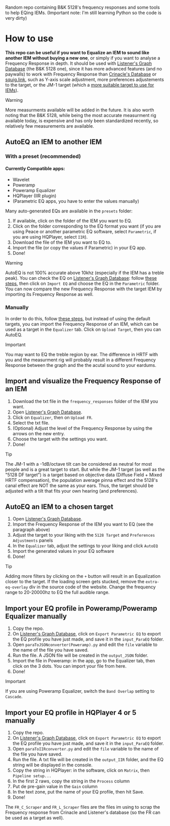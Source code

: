 Random repo containing B&K 5128's frequency responses and some tools to help EQing IEMs.
(Important note: I'm still learning Python so the code is very dirty)

# How to use
**This repo can be useful if you want to Equalize an IEM to sound like another IEM without buying a new one**, or simply if you want to analyse a Frequency Response in depth. It should be used with [Listener's Graph Database](https://listener800.github.io/5128?share=Custom_Tilt&bass=0&tilt=-1&treble=0&ear=0) (the B&K 5128 one), since it has more advanced features (and no paywalls) to work with Frequency Response than [Crinacle's Database](https://crinacle.com/graphs/iems/graphtool/?share=Diffuse_Field_Target&tilt=-1&tool=4620) or [squig.link](https://squig.link/), such as Y-axis scale adjustment, more preferences adjustements to the target, or the JM-1 target (which a [more suitable target to use for IEMs](https://youtu.be/xKOrHq_7Uw4?si=P1KXwkYhuMucot58&t=350)).

> [!WARNING]
> More measurments available will be added in the future. It is also worth noting that the B&K 5128, while being the most accurate measurment rig available today, is expensive and has only been standardized recently, so relatively few measurements are available. 

## AutoEQ an IEM to another IEM
### With a preset (recommended)
#### Currently Compatible apps:
- Wavelet
- Poweramp
- Poweramp Equalizer
- HQPlayer (IIR plugin)
- (Parametric EQ apps, you have to enter the values manually)

Many auto-generated EQs are available in the `presets` folder:
1. If available, click on the folder of the IEM you want to EQ.
2. Click on the folder corresponding to the EQ format you want (if you are using Peace or another parametric EQ software, select `Parametric`, if you are using HQPlayer, select `IIR`).
3. Download the file of the IEM you want to EQ to.
4. Import the file (or copy the values if Parametric) in your EQ app.
5. Done!
   
> [!WARNING]
> AutoEQ is not 100% accurate above 10khz (especially if the IEM has a treble peak). You can check the EQ on [Listener's Graph Database](https://listener800.github.io/5128?share=Custom_Tilt&bass=0&tilt=-1&treble=0&ear=0): follow [these steps](https://github.com/Shewiiii/EQutilities/blob/main/README.md#import-and-visualize-the-frequency-response-of-an-iem), then click on `Import EQ` and choose the EQ in the `Parametric` folder. You can now compare the new Frequency Response with the target IEM by importing its Frequency Response as well. 
### Manually
In order to do this, follow [these steps](https://github.com/Shewiiii/EQutilities/blob/main/README.md#autoeq-an-iem-to-a-chosen-target), but instead of using the default targets, you can import the Frequency Response of an IEM, which can be used as a target in the `Equalizer` tab. Click on `Upload Target`, then you can AutoEQ.
> [!IMPORTANT]
> You may want to EQ the treble region by ear. The difference in HRTF with you and the measurment rig will probably result in a different Frequency Response between the graph and the the acutal sound to your eardums.

## Import and visualize the Frequency Response of an IEM
1. Download the txt file in the `frequency_responses` folder of the IEM you want.
2. Open [Listener's Graph Database](https://listener800.github.io/5128?share=Custom_Tilt&bass=0&tilt=-1&treble=0&ear=0).
3. Click on `Equalizer`, then on `Upload FR`.
4. Select the txt file.
5. (Optional) Adjust the level of the Frequency Response by using the arrows on the new entry.
6. Choose the target with the settings you want.
7. Done!
> [!TIP]
> The JM-1 with a -1dB/octave tilt can be considered as neutral for most people and is a great target to start. But while the JM-1 target (as well as the "5128 DF target") is a target based on objective data (Diffuse Field + Mixed HRTF compensation), the population average pinna effect and the 5128's canal effect are NOT the same as your ears. Thus, the target should be adjusted with a tilt that fits your own hearing (and preferences).

## AutoEQ an IEM to a chosen target
1. Open [Listener's Graph Database](https://listener800.github.io/5128?share=Custom_Tilt&bass=0&tilt=-1&treble=0&ear=0).
2. Import the Frequency Response of the IEM you want to EQ (see the paragraph above)
3. Adjust the target to your liking with the `5128 Target` and `Preferences Adjustments` panels
4. In the `Equalizer` tab, adjust the settings to your liking and click `AutoEQ`
5. Import the generated values in your EQ software
6. Done!
> [!TIP]
> Adding more filters by clicking on the `+` button will result in an Equalization closer to the target. If the loading screen gets stucked, remove the `extra-eq-overlay` div in the source code of the website. Change the frequency range to 20-20000hz to EQ the full audible range.

## Import your EQ profile in Poweramp/Poweramp Equalizer manually
1. Copy the repo.
2. On [Listener's Graph Database](https://listener800.github.io/5128?share=Custom_Tilt&bass=0&tilt=-1&treble=0&ear=0), click on `Export Parametric EQ` to export the EQ profile you have just made, and save it in the `input_ParaEQ` folder.
3. Open `paraToJSONconverter(Poweramp).py` and edit the `file` variable to the name of the file you have saved.
4. Run the file. A JSON file will be created in the `output_JSON` folder.
5. Import the file in Poweramp: in the app, go to the Equalizer tab, then click on the 3 dots. You can import your file from here.
6. Done!
> [!IMPORTANT]
> If you are using Poweramp Equalizer, switch the `Band Overlap` setting to `Cascade`.

## Import your EQ profile in HQPlayer 4 or 5 manually
1. Copy the repo.
2. On [Listener's Graph Database](https://listener800.github.io/5128?share=Custom_Tilt&bass=0&tilt=-1&treble=0&ear=0), click on `Export Parametric EQ` to export the EQ profile you have just made, and save it in the `input_ParaEQ` folder.
3. Open `paraToIIRconverter.py` and edit the `file` variable to the name of the file you have saved.
4. Run the file. A txt file will be created in the `output_IIR` folder, and the EQ string will be displayed in the console.
5. Copy the string in HQPlayer: in the software, click on `Matrix`, then `Pipeline setup...`
6. In the first 2 raws, copy the string in the `Process` column
7. Put de pre-gain value in the `Gain` column
8. In the text zone, put the name of your EQ profile, then hit Save.
9. Done!

The `FR_C_Scraper` and `FR_L_Scraper` files are the files im using to scrap the Frequency response from Crinacle and Listener's database (so the FR can be used as a target as well).
